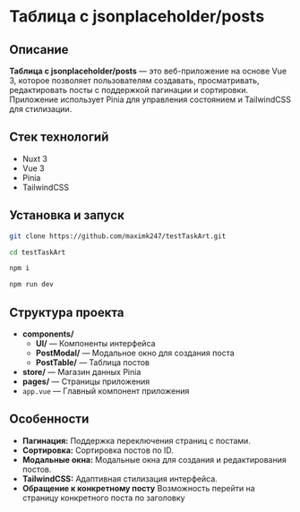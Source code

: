# Таблица с jsonplaceholder/posts

## Описание
**Таблица с jsonplaceholder/posts** — это веб-приложение на основе Vue 3, которое позволяет пользователям создавать, просматривать, редактировать посты с поддержкой пагинации и сортировки. Приложение использует Pinia для управления состоянием и TailwindCSS для стилизации.

## Стек технологий

- Nuxt 3
- Vue 3
- Pinia
- TailwindCSS

## Установка и запуск

```bash
git clone https://github.com/maximk247/testTaskArt.git
```

```bash
cd testTaskArt
```

```bash
npm i
```

```bash
npm run dev
```

## Структура проекта

- **components/**
  - **UI/** — Компоненты интерфейса
  - **PostModal/** — Модальное окно для создания поста
  - **PostTable/** — Таблица постов
- **store/** — Магазин данных Pinia
- **pages/** — Страницы приложения
- `app.vue` — Главный компонент приложения

## Особенности

- **Пагинация:** Поддержка переключения страниц с постами.
- **Сортировка:** Сортировка постов по ID.
- **Модальные окна:** Модальные окна для создания и редактирования постов.
- **TailwindCSS:** Адаптивная стилизация интерфейса.
- **Обращение к конкретному посту** Возможность перейти на страницу конкретного поста по заголовку
